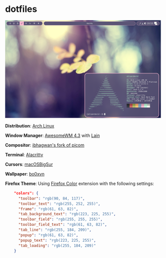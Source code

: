 # dotfiles

![screenshot](screenshot.png)

**Distribution**: [Arch Linux](https://archlinux.org)

**Window Manager**: [AwesomeWM 4.3](https://github.com/awesomeWM/awesome) with [Lain](https://github.com/lcpz/lain)

**Compositor**: [ibhagwan's fork of picom](https://github.com/ibhagwan/picom)

**Terminal**: [Alacritty](https://github.com/alacritty/alacritty)

**Cursors**: [macOSBigSur](https://github.com/ful1e5/apple_cursor)

**Wallpaper**: [bo0xvn](https://www.deviantart.com/bo0xvn/art/76-II-343800555)

**Firefox Theme**: Using [Firefox Color](https://addons.mozilla.org/en-US/firefox/addon/firefox-color/) extension with the following settings:

```json
    "colors": {
      "toolbar": "rgb(90, 84, 117)",
      "toolbar_text": "rgb(255, 252, 255)",
      "frame": "rgb(61, 63, 82)",
      "tab_background_text": "rgb(223, 225, 255)",
      "toolbar_field": "rgb(255, 255, 255)",
      "toolbar_field_text": "rgb(61, 63, 82)",
      "tab_line": "rgb(255, 184, 209)",
      "popup": "rgb(61, 63, 82)",
      "popup_text": "rgb(223, 225, 255)",
      "tab_loading": "rgb(255, 184, 209)"
    }
```